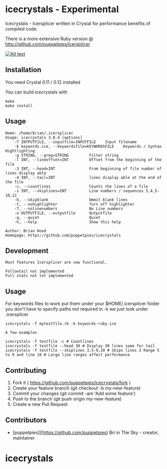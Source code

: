 # icecrystals - Experimental

Icecrystals - Icersplicer written in Crystal for performance benefits of compiled code.

There is a more extensive Ruby version @ http://github.com/puppetpies/icersplicer

[![Alt text](https://img.youtube.com/vi/VID/0.jpg)](https://www.youtube.com/watch?v=ozboFecEkwY)

## Installation

You need Crystal 0.11 / 0.12 installed

You can build icecrystals with

````
make
make install
````

## Usage

````
Home: /home/brian/.icersplicer
Usage: icecrystals 3.0.4 [options]
    -f INTPUTFILE, --inputfile=INPUTFILE	Input filename
    -k keywords.ice, --keywordsfile=KEYWORDSFILE	Keywords / Syntax Hightlighting
    -g STRING, --grep=STRING         Filter string
    -l INT, --lineoffset=INT         Offset from the beginning of the file
    -3 INT, --head=INT               From beginning of file number of lines display able
    -4 INT, --tail=INT               lines display able at the end of the file
    -c, --countlines                 Counts the lines of a file
    -s INT, --skiplines=INT          Line numbers / sequences 3,4,5-10,12
    -b, --skipblank                  Ommit blank lines
    -t, --nohighlighter              Turn off highlighter
    -7, --nolinenumbers              No Line numbers
    -o OUTPUTFILE, --outputfile      Outputfile
    -q, --quiet                      Quiet
    -h, --help                       Show this help

Author: Brian Hood
Homepage: https://github.com/puppetpies/icecrystals
````

## Development

````
Most features Icersplicer are now functional.

Followtail not implemented
Full stats not let implemented

````

## Usage

For keywords files to work put them under your $HOME/.icersplicer folder you don't have to specify paths not required in -k we just look under .icersplicer

````
icecrystals -f mytestfile.rb -k keywords-ruby.ice

A few examples

icecrystals -f testfile -c # Countlines
icecrystals -f testfile --head 30 # Display 30 lines same for tail
icecrystals -f testfile --skiplines 3,5-9,10 # Skips lines 3 Range 5 to 9 and line 10 # Large line ranges affect performance
````

## Contributing

1. Fork it ( https://github.com/puppetpies/icecrystals/fork )
2. Create your feature branch (git checkout -b my-new-feature)
3. Commit your changes (git commit -am 'Add some feature')
4. Push to the branch (git push origin my-new-feature)
5. Create a new Pull Request

## Contributors

- [puppetpies]](https://github.com/puppetpies) Bri in The Sky - creator, maintainer

# icecrystals
